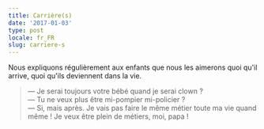 ```yaml
---
title: Carrière(s)
date: '2017-01-03'
type: post
locale: fr_FR
slug: carriere-s
---
```


Nous expliquons régulièrement aux enfants que nous les aimerons quoi qu'il arrive, quoi qu'ils deviennent dans la vie.

<!-- more -->

> — Je serai toujours votre bébé quand je serai clown ?  
> — Tu ne veux plus être mi-pompier mi-policier ?  
> — Si, mais après. Je vais pas faire le même métier toute ma vie quand même ! Je veux être plein de métiers, moi, papa !
